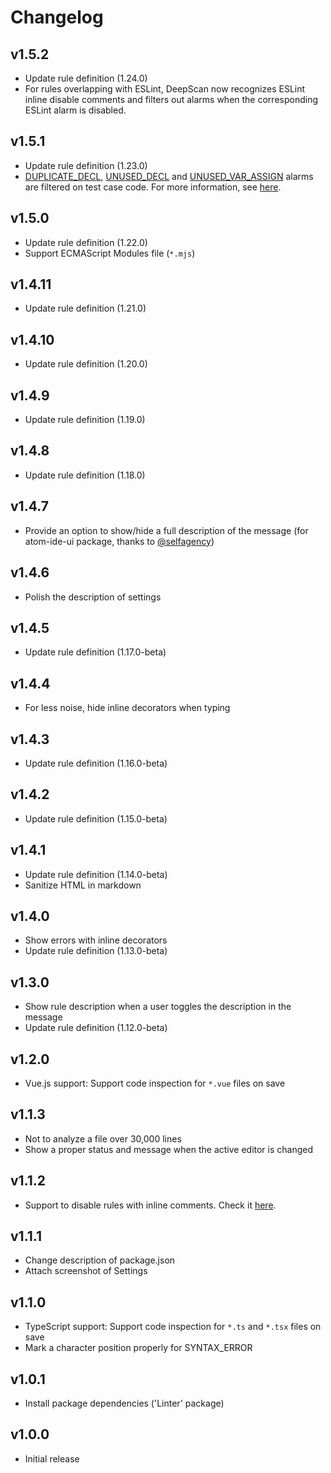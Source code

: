 # Changelog

## v1.5.2

* Update rule definition (1.24.0)
* For rules overlapping with ESLint, DeepScan now recognizes ESLint inline disable comments and filters out alarms when the corresponding ESLint alarm is disabled.

## v1.5.1

* Update rule definition (1.23.0)
* [DUPLICATE_DECL](https://deepscan.io/docs/rules/duplicate-decl), [UNUSED_DECL](https://deepscan.io/docs/rules/unused-decl) and [UNUSED_VAR_ASSIGN](https://deepscan.io/docs/rules/unused-var-assign) alarms are filtered on test case code. For more information, see [here](https://deepscan.io/docs/guides/get-started/analyzing-source-code#excluded-test-rules).

## v1.5.0

* Update rule definition (1.22.0)
* Support ECMAScript Modules file (`*.mjs`)

## v1.4.11

* Update rule definition (1.21.0)

## v1.4.10

* Update rule definition (1.20.0)

## v1.4.9

* Update rule definition (1.19.0)

## v1.4.8

* Update rule definition (1.18.0)

## v1.4.7

* Provide an option to show/hide a full description of the message (for atom-ide-ui package, thanks to [@selfagency](https://github.com/deepscan/atom-deepscan/issues/2))

## v1.4.6

* Polish the description of settings

## v1.4.5

* Update rule definition (1.17.0-beta)

## v1.4.4

* For less noise, hide inline decorators when typing

## v1.4.3

* Update rule definition (1.16.0-beta)

## v1.4.2

* Update rule definition (1.15.0-beta)

## v1.4.1

* Update rule definition (1.14.0-beta)
* Sanitize HTML in markdown

## v1.4.0

* Show errors with inline decorators
* Update rule definition (1.13.0-beta)

## v1.3.0

* Show rule description when a user toggles the description in the message
* Update rule definition (1.12.0-beta)

## v1.2.0

* Vue.js support: Support code inspection for `*.vue` files on save

## v1.1.3

* Not to analyze a file over 30,000 lines
* Show a proper status and message when the active editor is changed

## v1.1.2

* Support to disable rules with inline comments. Check it [here](https://deepscan.io/docs/get-started/disabling-rules/).

## v1.1.1

* Change description of package.json
* Attach screenshot of Settings

## v1.1.0

* TypeScript support: Support code inspection for `*.ts` and `*.tsx` files on save
* Mark a character position properly for SYNTAX_ERROR

## v1.0.1

* Install package dependencies ('Linter' package)

## v1.0.0

* Initial release
